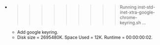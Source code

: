 * >>>>>>>>> Running inst-std-inet-xtra-google-chrome-keyring.sh ...
  * Add google keyring.
  * Disk size = 2695480K. Space Used = 12K. Runtime = 00:00:00:02.
